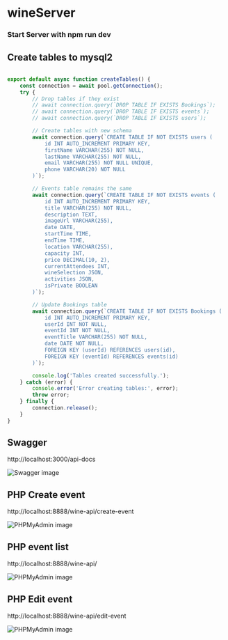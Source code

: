 # wineServer
### Start Server with npm run dev


## Create tables to mysql2

```TypeScript

export default async function createTables() {
    const connection = await pool.getConnection();
    try {
        // Drop tables if they exist
        // await connection.query(`DROP TABLE IF EXISTS Bookings`);
        // await connection.query(`DROP TABLE IF EXISTS events`);
        // await connection.query(`DROP TABLE IF EXISTS users`);

        // Create tables with new schema
        await connection.query(`CREATE TABLE IF NOT EXISTS users (
            id INT AUTO_INCREMENT PRIMARY KEY,
            firstName VARCHAR(255) NOT NULL,
            lastName VARCHAR(255) NOT NULL,
            email VARCHAR(255) NOT NULL UNIQUE,
            phone VARCHAR(20) NOT NULL
        )`);

        // Events table remains the same
        await connection.query(`CREATE TABLE IF NOT EXISTS events (
            id INT AUTO_INCREMENT PRIMARY KEY,
            title VARCHAR(255) NOT NULL,
            description TEXT,
            imageUrl VARCHAR(255),
            date DATE,
            startTime TIME,
            endTime TIME,
            location VARCHAR(255),
            capacity INT,
            price DECIMAL(10, 2),
            currentAttendees INT,
            wineSelection JSON,
            activities JSON,
            isPrivate BOOLEAN
        )`);

        // Update Bookings table
        await connection.query(`CREATE TABLE IF NOT EXISTS Bookings (
            id INT AUTO_INCREMENT PRIMARY KEY,
            userId INT NOT NULL,
            eventId INT NOT NULL,
            eventTitle VARCHAR(255) NOT NULL,
            date DATE NOT NULL,
            FOREIGN KEY (userId) REFERENCES users(id),
            FOREIGN KEY (eventId) REFERENCES events(id)
        )`);

        console.log('Tables created successfully.');
    } catch (error) {
        console.error('Error creating tables:', error);
        throw error;
    } finally {
        connection.release();
    }
}
```



## Swagger

http://localhost:3000/api-docs

![Swagger image](./src/images/SwaggerUi.png)


## PHP Create event

http://localhost:8888/wine-api/create-event

![PHPMyAdmin image](./src/images/phpAdmin.png)

## PHP event list

http://localhost:8888/wine-api/

![PHPMyAdmin image](./src/images/database.png)



## PHP Edit event

http://localhost:8888/wine-api/edit-event

![PHPMyAdmin image](./src/images/editEvent.png)




